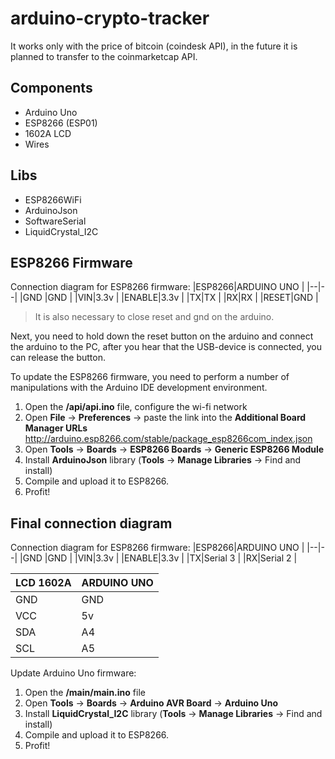 
# arduino-crypto-tracker
It works only with the price of bitcoin (coindesk API), in the future it is planned to transfer to the coinmarketcap API.

## Components
* Arduino Uno
* ESP8266 (ESP01)
* 1602A LCD
* Wires

## Libs
* ESP8266WiFi
* ArduinoJson
* SoftwareSerial
* LiquidCrystal_I2C

## ESP8266 Firmware
Connection diagram for ESP8266 firmware:
|ESP8266|ARDUINO UNO  |
|--|--|
|GND  |GND  |
|VIN|3.3v  |
|ENABLE|3.3v  |
|TX|TX  |
|RX|RX  |
|RESET|GND  |

> It is also necessary to close reset and gnd on the arduino.

Next, you need to hold down the reset button on the arduino and connect the arduino to the PC, after you hear that the USB-device is connected, you can release the button.

To update the ESP8266 firmware, you need to perform a number of manipulations with the Arduino IDE development environment.
1. Open the **/api/api.ino** file, configure the wi-fi network
2. Open **File** -> **Preferences** -> paste the link into the **Additional Board Manager URLs** http://arduino.esp8266.com/stable/package_esp8266com_index.json
3. Open **Tools** -> **Boards** -> **ESP8266 Boards** -> **Generic ESP8266 Module**
4. Install **ArduinoJson** library (**Tools** -> **Manage Libraries** -> Find and install)
5. Compile and upload it to ESP8266.
6. Profit!

## Final connection diagram
Connection diagram for ESP8266 firmware:
|ESP8266|ARDUINO UNO  |
|--|--|
|GND  |GND  |
|VIN|3.3v  |
|ENABLE|3.3v  |
|TX|Serial 3  |
|RX|Serial 2  |

|LCD 1602A|ARDUINO UNO  |
|--|--|
|GND  |GND  |
|VCC|5v  |
|SDA|A4  |
|SCL|A5 |

Update Arduino Uno firmware:

1. Open the **/main/main.ino** file
2. Open **Tools** -> **Boards** -> **Arduino AVR Board** -> **Arduino Uno**
3. Install **LiquidCrystal_I2C** library (**Tools** -> **Manage Libraries** -> Find and install)
4. Compile and upload it to ESP8266.
5. Profit!